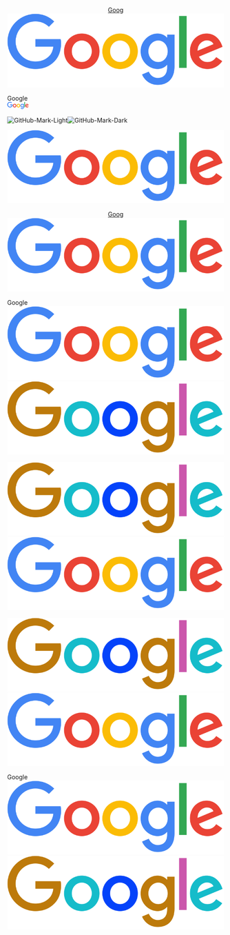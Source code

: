 <p align="center">
<a href="https://google.com">
Goog
    <picture>
      <source media="(prefers-color-scheme: dark)" srcset="img/logo_light.png">
      <source media="(prefers-color-scheme: light)" srcset="img/logo.png">
      <img alt="Shows a black logo in light color mode and a white one in dark color mode." src="img/logo.png">
    </picture>
</a>
</p>

Google <br> <picture><source srcset="img/logo_light.png" media="(prefers-color-scheme: dark)"><a href="https://google.com/"><img src="img/logo.png" alt="Google" width="50"></a></picture>

![GitHub-Mark-Light](https://user-images.githubusercontent.com/3369400/139447912-e0f43f33-6d9f-45f8-be46-2df5bbc91289.png#gh-dark-mode-only)![GitHub-Mark-Dark](https://user-images.githubusercontent.com/3369400/139448065-39a229ba-4b06-434b-bc67-616e2ed80c8f.png#gh-light-mode-only)

<p align="center">
    <picture>
      <source media="(prefers-color-scheme: dark)" srcset="img/logo_light.png">
      <source media="(prefers-color-scheme: light)" srcset="img/logo.png">
      <img alt="Shows a black logo in light color mode and a white one in dark color mode." src="img/logo.png">
    </picture>
</p>

<p align="center">
<a href="https://google.com">
Goog
    <picture>
      <source media="(prefers-color-scheme: dark)" srcset="img/logo_light.png">
      <source media="(prefers-color-scheme: light)" srcset="img/logo.png">
      <img alt="Shows a black logo in light color mode and a white one in dark color mode." src="img/logo.png">
    </picture>
</a>
</p>

Google
![Google light](img/logo.png#gh-light-mode-only)
![Google dark](img/logo_light.png#gh-dark-mode-only)

![Google-Mark-Light](img/logo_light.png#gh-dark-mode-only)![Google-Mark-Dark](img/logo.png#gh-light-mode-only)

![Logo](img/logo_light.png#gh-dark-mode-only)![Logo-dark](img/logo.png#gh-light-mode-only)

Google <br>
<a href="https://google.com/">
  ![Google light](img/logo.png#gh-light-mode-only)
  ![Google dark](img/logo_light.png#gh-dark-mode-only)
</a>